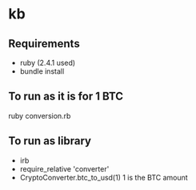 # kb

## Requirements
- ruby (2.4.1 used)
- bundle install

## To run as it is for 1 BTC
ruby conversion.rb 

## To run as library
- irb
- require_relative 'converter'
- CryptoConverter.btc_to_usd(1) 1 is the BTC amount
